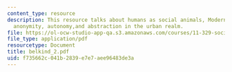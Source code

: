 ```yaml
---
content_type: resource
description: This resource talks about humans as social animals, Modern consciousness,
  anonymity, autonomy,and abstraction in the urban realm.
file: https://ol-ocw-studio-app-qa.s3.amazonaws.com/courses/11-329-social-theory-and-the-city-fall-2005/f735662c041b2839e7e7aee96483de3a_belkind_2.pdf
file_type: application/pdf
resourcetype: Document
title: belkind_2.pdf
uid: f735662c-041b-2839-e7e7-aee96483de3a
---
```

